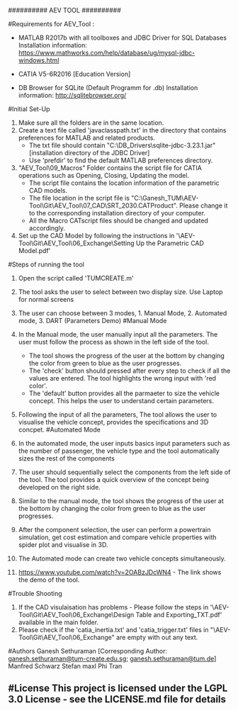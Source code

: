 ########## AEV TOOL ##########

#Requirements for AEV_Tool :

- MATLAB R2017b with all toolboxes and JDBC Driver for SQL Databases
	Installation information: https://www.mathworks.com/help/database/ug/mysql-jdbc-windows.html

- CATIA V5-6R2016 [Education Version]

- DB Browser for SQLite (Default Programm for .db)
	Installation information: http://sqlitebrowser.org/

#Initial Set-Up 

1. Make sure all the folders are in the same location. 
2. Create a text file  called 'javaclasspath.txt' in the directory that contains preferences for MATLAB and related products. 
	- The txt file should contain "C:\DB_Drivers\sqlite-jdbc-3.23.1.jar" [installation directory of the JDBC Driver]
	- Use 'prefdir' to find the default MATLAB preferences directory.
3. "AEV_Tool\09_Macros" Folder contains the script file for CATIA operations such as Opening, Closing, Updating the model. 
	- The script file contains the location information of the parametric CAD models.
	- The file location in the script file is "C:\Ganesh_TUM\AEV-Tool\Git\AEV_Tool\07_CAD\SRT_2030.CATProduct". Please change it to the corresponding installation directory of your computer.
	- All the Macro CATscript files should be changed and updated accordingly.
4. Set up the CAD Model by following the instructions in  '\AEV-Tool\Git\AEV_Tool\06_Exchange\Setting Up the Parametric CAD Model.pdf'
	
#Steps of running the tool

1. Open the script called 'TUMCREATE.m' 
2. The tool asks the user to select between two display size. Use Laptop for normal screens
3. The user can choose between 3 modes, 1. Manual Mode, 2. Automated mode, 3. DART (Parameters Demo)
#Manual Mode

4. In the Manual mode, the user manually input all the parameters. The user must follow the process as shown in the left side of the tool.
	- The tool shows the progress of the user at the bottom by changing the color from green to blue as the user progresses.
	- The 'check' button should pressed after every step to check if all the values are entered. The tool highlights the wrong input with 'red color'.
	- The 'default' button provides all the parmaeter to size the vehicle concept. This helps the user to understand certain parameters. 
5. Following the input of all the parameters, The tool allows the user to visualise the vehicle concept, provides the specifications and 3D concpet. 
#Automated Mode

6. In the automated mode, the user inputs basics input parameters such as the number of passenger, the vehicle type and the tool automatically sizes the rest of the components
7. The user should sequentially select the components from the left side of the tool. The tool provides a quick overview of the concept being developed on the right side. 
8. Similar to the manual mode, the tool shows the progress of the user at the bottom by changing the color from green to blue as the user progresses.
10. After the component selection, the user can perform a powertrain simulation, get cost estimation and compare vehicle properties with spider plot and visualise in 3D. 
11. The Automated mode can create two vehicle concepts simultaneously. 
12. https://www.youtube.com/watch?v=2OABzJDcWN4 - The link shows the demo of the tool. 

#Trouble Shooting

1. If the CAD visulaisation has problems - Please follow the steps in '\AEV-Tool\Git\AEV_Tool\06_Exchange\Design Table and Exporting_TXT.pdf' available in the main folder.
2. Please check if the 'catia_inertia.txt' and 'catia_trigger.txt' files in "\AEV-Tool\Git\AEV_Tool\06_Exchange" are empty with out any text.

#Authors
Ganesh Sethuraman [Corresponding Author: ganesh.sethuraman@tum-create.edu.sg; ganesh.sethuraman@tum.de]
Manfred Schwarz
Stefan maxl
Phi Tran

#License
This project is licensed under the LGPL 3.0 License - see the LICENSE.md file for details
-----------------------------------------------------------------------------------------------------




